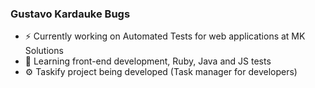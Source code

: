 ### Gustavo Kardauke Bugs

- ⚡️ Currently working on Automated Tests for web applications at MK Solutions
- 🌱 Learning front-end development, Ruby, Java and JS tests
- ⚙️ Taskify project being developed (Task manager for developers)
